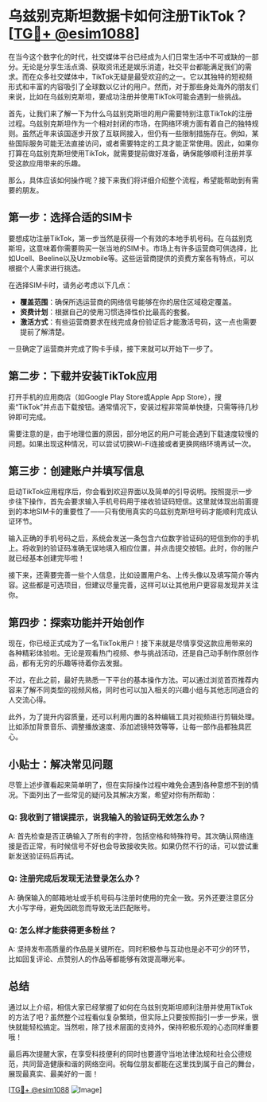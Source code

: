 # 乌兹别克斯坦数据卡如何注册TikTok？[[TG💪+ @esim1088](https://t.me/s/esim1088)]

在当今这个数字化的时代，社交媒体平台已经成为人们日常生活中不可或缺的一部分。无论是分享生活点滴、获取资讯还是娱乐消遣，社交平台都能满足我们的需求。而在众多社交媒体中，TikTok无疑是最受欢迎的之一。它以其独特的短视频形式和丰富的内容吸引了全球数以亿计的用户。然而，对于那些身处海外的朋友们来说，比如在乌兹别克斯坦，要成功注册并使用TikTok可能会遇到一些挑战。

首先，让我们来了解一下为什么乌兹别克斯坦的用户需要特别注意TikTok的注册过程。乌兹别克斯坦作为一个相对封闭的市场，在网络环境方面有着自己的独特规则。虽然近年来该国逐步开放了互联网接入，但仍有一些限制措施存在。例如，某些国际服务可能无法直接访问，或者需要特定的工具才能正常使用。因此，如果你打算在乌兹别克斯坦使用TikTok，就需要提前做好准备，确保能够顺利注册并享受这款应用带来的乐趣。

那么，具体应该如何操作呢？接下来我们将详细介绍整个流程，希望能帮助到有需要的朋友。

## 第一步：选择合适的SIM卡

要想成功注册TikTok，第一步当然是获得一个有效的本地手机号码。在乌兹别克斯坦，这意味着你需要购买一张当地的SIM卡。市场上有许多运营商可供选择，比如Ucell、Beeline以及Uzmobile等。这些运营商提供的资费方案各有特点，可以根据个人需求进行挑选。

在选择SIM卡时，请务必考虑以下几点：
- **覆盖范围**：确保所选运营商的网络信号能够在你的居住区域稳定覆盖。
- **资费计划**：根据自己的使用习惯选择性价比最高的套餐。
- **激活方式**：有些运营商要求在线完成身份验证后才能激活号码，这一点也需要提前了解清楚。

一旦确定了运营商并完成了购卡手续，接下来就可以开始下一步了。

## 第二步：下载并安装TikTok应用

打开手机的应用商店（如Google Play Store或Apple App Store），搜索“TikTok”并点击下载按钮。通常情况下，安装过程非常简单快捷，只需等待几秒钟即可完成。

需要注意的是，由于地理位置的原因，部分地区的用户可能会遇到下载速度较慢的问题。如果出现这种情况，可以尝试切换Wi-Fi连接或者更换网络环境再试一次。

## 第三步：创建账户并填写信息

启动TikTok应用程序后，你会看到欢迎界面以及简单的引导说明。按照提示一步步往下操作，首先会要求输入手机号码用于接收验证码短信。这里就体现出前面提到的本地SIM卡的重要性了——只有使用真实的乌兹别克斯坦号码才能顺利完成认证环节。

输入正确的手机号码之后，系统会发送一条包含六位数字验证码的短信到你的手机上。将收到的验证码准确无误地填入相应位置，并点击提交按钮。此时，你的账户就已经基本创建完毕啦！

接下来，还需要完善一些个人信息，比如设置用户名、上传头像以及填写简介等内容。这些都是可选项目，但建议尽量完善，这样可以让其他用户更容易发现并关注你。

## 第四步：探索功能并开始创作

现在，你已经正式成为了一名TikTok用户！接下来就是尽情享受这款应用带来的各种精彩体验啦。无论是观看热门视频、参与挑战活动，还是自己动手制作原创作品，都有无穷的乐趣等待着你去发掘。

不过，在此之前，最好先熟悉一下平台的基本操作方法。可以通过浏览首页推荐内容来了解不同类型的视频风格，同时也可以加入相关的兴趣小组与其他志同道合的人交流心得。

此外，为了提升内容质量，还可以利用内置的各种编辑工具对视频进行剪辑处理。比如添加背景音乐、调整播放速度、添加滤镜特效等等，让每一部作品都独具匠心。

## 小贴士：解决常见问题

尽管上述步骤看起来简单明了，但在实际操作过程中难免会遇到各种意想不到的情况。下面列出了一些常见的疑问及其解决方案，希望对你有所帮助：

### Q: 我收到了错误提示，说我输入的验证码无效怎么办？
A: 首先检查是否正确输入了所有的字符，包括空格和特殊符号。其次确认网络连接是否正常，有时候信号不好也会导致接收失败。如果仍然不行的话，可以尝试重新发送验证码后再试。

### Q: 注册完成后发现无法登录怎么办？
A: 确保输入的邮箱地址或手机号码与注册时使用的完全一致。另外还要注意区分大小写字母，避免因疏忽而导致无法匹配账号。

### Q: 怎么样才能获得更多粉丝？
A: 坚持发布高质量的作品是关键所在。同时积极参与互动也是必不可少的环节，比如回复评论、点赞别人的作品等都能够有效提高曝光率。

## 总结

通过以上介绍，相信大家已经掌握了如何在乌兹别克斯坦顺利注册并使用TikTok的方法了吧？虽然整个过程看似复杂繁琐，但实际上只要按照指引一步一步来，很快就能轻松搞定。当然啦，除了技术层面的支持外，保持积极乐观的心态同样重要哦！

最后再次提醒大家，在享受科技便利的同时也要遵守当地法律法规和社会公德规范，共同营造健康和谐的网络空间。祝每位朋友都能在这里找到属于自己的舞台，展现最真实、最美好的一面！

[[TG💪+ @esim1088](https://t.me/s/esim1088) ![Image](https://i.postimg.cc/4NQfJmqS/Snipaste-2025-05-13-00-14-12.png)]